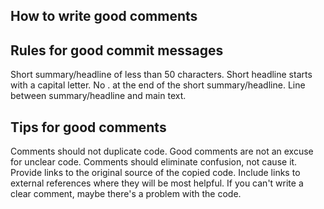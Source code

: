 ## How to write good comments
## Rules for good commit messages
Short summary/headline of less than 50 characters.
Short headline starts with a capital letter.
No . at the end of the short summary/headline.
Line between summary/headline and main text.

## Tips for good comments
Comments should not duplicate code.
Good comments are not an excuse for unclear code.
Comments should eliminate confusion, not cause it.
Provide links to the original source of the copied code.
Include links to external references where they will be most helpful.
If you can't write a clear comment, maybe there's a problem with the code.




